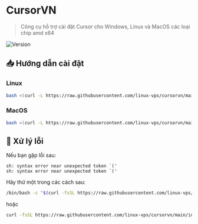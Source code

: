 # CursorVN

> Công cụ hỗ trợ cài đặt Cursor cho Windows, Linux và MacOS các loại chip amd x64

![Version](https://img.shields.io/badge/version-0.0.1-blue.svg)

## 📥 Hướng dẫn cài đặt

### Linux
```bash
bash <(curl -L https://raw.githubusercontent.com/linux-vps/cursorvn/main/install.linux.sh)
```

### MacOS
```bash
bash <(curl -L https://raw.githubusercontent.com/linux-vps/cursorvn/main/install.macos.sh)
```

## 🔧 Xử lý lỗi

Nếu bạn gặp lỗi sau:
```
sh: syntax error near unexpected token `('
sh: syntax error near unexpected token `('
```

Hãy thử một trong các cách sau:

```bash
/bin/bash -c "$(curl -fsSL https://raw.githubusercontent.com/linux-vps/cursorvn/main/install.macos.sh)"
```

hoặc

```bash
curl -fsSL https://raw.githubusercontent.com/linux-vps/cursorvn/main/install.macos.sh | bash
```
